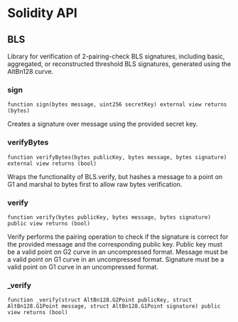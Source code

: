 # Solidity API

## BLS

Library for verification of 2-pairing-check BLS signatures, including
basic, aggregated, or reconstructed threshold BLS signatures, generated
using the AltBn128 curve.

### sign

```solidity
function sign(bytes message, uint256 secretKey) external view returns (bytes)
```

Creates a signature over message using the provided secret key.

### verifyBytes

```solidity
function verifyBytes(bytes publicKey, bytes message, bytes signature) external view returns (bool)
```

Wraps the functionality of BLS.verify, but hashes a message to
a point on G1 and marshal to bytes first to allow raw bytes
verification.

### verify

```solidity
function verify(bytes publicKey, bytes message, bytes signature) public view returns (bool)
```

Verify performs the pairing operation to check if the signature
is correct for the provided message and the corresponding public
key. Public key must be a valid point on G2 curve in an
uncompressed format. Message must be a valid point on G1 curve in
an uncompressed format. Signature must be a valid point on G1
curve in an uncompressed format.

### _verify

```solidity
function _verify(struct AltBn128.G2Point publicKey, struct AltBn128.G1Point message, struct AltBn128.G1Point signature) public view returns (bool)
```

